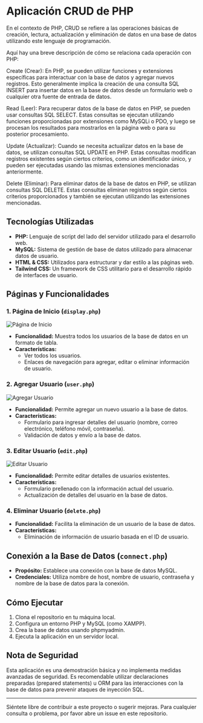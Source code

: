 
# Aplicación CRUD de PHP

En el contexto de PHP, CRUD se refiere a las operaciones básicas de creación, lectura, actualización y eliminación de datos en una base de datos utilizando este lenguaje de programación.

Aquí hay una breve descripción de cómo se relaciona cada operación con PHP:

Create (Crear): En PHP, se pueden utilizar funciones y extensiones específicas para interactuar con la base de datos y agregar nuevos registros. Esto generalmente implica la creación de una consulta SQL INSERT para insertar datos en la base de datos desde un formulario web o cualquier otra fuente de entrada de datos.

Read (Leer): Para recuperar datos de la base de datos en PHP, se pueden usar consultas SQL SELECT. Estas consultas se ejecutan utilizando funciones proporcionadas por extensiones como MySQLi o PDO, y luego se procesan los resultados para mostrarlos en la página web o para su posterior procesamiento.

Update (Actualizar): Cuando se necesita actualizar datos en la base de datos, se utilizan consultas SQL UPDATE en PHP. Estas consultas modifican registros existentes según ciertos criterios, como un identificador único, y pueden ser ejecutadas usando las mismas extensiones mencionadas anteriormente.

Delete (Eliminar): Para eliminar datos de la base de datos en PHP, se utilizan consultas SQL DELETE. Estas consultas eliminan registros según ciertos criterios proporcionados y también se ejecutan utilizando las extensiones mencionadas.

## Tecnologías Utilizadas

- **PHP:** Lenguaje de script del lado del servidor utilizado para el desarrollo web.
- **MySQL:** Sistema de gestión de base de datos utilizado para almacenar datos de usuario.
- **HTML & CSS:** Utilizados para estructurar y dar estilo a las páginas web.
- **Tailwind CSS:** Un framework de CSS utilitario para el desarrollo rápido de interfaces de usuario.

## Páginas y Funcionalidades

### 1. Página de Inicio (`display.php`)

![Página de Inicio](images/display.png)

- **Funcionalidad:** Muestra todos los usuarios de la base de datos en un formato de tabla.
- **Características:** 
  - Ver todos los usuarios.
  - Enlaces de navegación para agregar, editar o eliminar información de usuario.

### 2. Agregar Usuario (`user.php`)

![Agregar Usuario](images/add.png)

- **Funcionalidad:** Permite agregar un nuevo usuario a la base de datos.
- **Características:** 
  - Formulario para ingresar detalles del usuario (nombre, correo electrónico, teléfono móvil, contraseña).
  - Validación de datos y envío a la base de datos.

### 3. Editar Usuario (`edit.php`)

![Editar Usuario](images/edit.png)

- **Funcionalidad:** Permite editar detalles de usuarios existentes.
- **Características:** 
  - Formulario prellenado con la información actual del usuario.
  - Actualización de detalles del usuario en la base de datos.

### 4. Eliminar Usuario (`delete.php`)

- **Funcionalidad:** Facilita la eliminación de un usuario de la base de datos.
- **Características:** 
  - Eliminación de información de usuario basada en el ID de usuario.

## Conexión a la Base de Datos (`connect.php`)

- **Propósito:** Establece una conexión con la base de datos MySQL.
- **Credenciales:** Utiliza nombre de host, nombre de usuario, contraseña y nombre de la base de datos para la conexión.

## Cómo Ejecutar

1. Clona el repositorio en tu máquina local.
2. Configura un entorno PHP y MySQL (como XAMPP).
3. Crea la base de datos usando phpmyadmin.
4. Ejecuta la aplicación en un servidor local.

## Nota de Seguridad

Esta aplicación es una demostración básica y no implementa medidas avanzadas de seguridad. Es recomendable utilizar declaraciones preparadas (prepared statements) u ORM para las interacciones con la base de datos para prevenir ataques de inyección SQL.

---

Siéntete libre de contribuir a este proyecto o sugerir mejoras. Para cualquier consulta o problema, por favor abre un issue en este repositorio.

